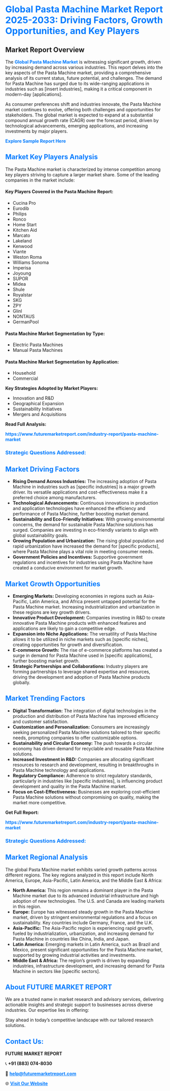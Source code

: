 <h1 style="color: #007BFF;">Global Pasta Machine Market Report 2025-2033: Driving Factors, Growth Opportunities, and Key Players</h1>

<section id="overview">
<h2>Market Report Overview</h2>
<p>The <a href="https://www.futuremarketreport.com/industry-report/pasta-machine-market" style="color: #007BFF; text-decoration: none;"><strong>Global Pasta Machine Market</strong></a> is witnessing significant growth, driven by increasing demand across various industries. This report delves into the key aspects of the Pasta Machine market, providing a comprehensive analysis of its current status, future potential, and challenges. The demand for Pasta Machine has surged due to its wide-ranging applications in industries such as [insert industries], making it a critical component in modern-day [applications].</p>
<p>As consumer preferences shift and industries innovate, the Pasta Machine market continues to evolve, offering both challenges and opportunities for stakeholders. The global market is expected to expand at a substantial compound annual growth rate (CAGR) over the forecast period, driven by technological advancements, emerging applications, and increasing investments by major players.</p>
</section>

<section id="overview">
<p><a href="https://www.futuremarketreport.com/request-sample/reportId=55792" style="color: #007BFF; text-decoration: none;"><strong>Explore Sample Report Here</strong></a></p>
</section>

<section id="key-players">
<h2 style="color: #007BFF;">Market Key Players Analysis</h2>
<p>The Pasta Machine market is characterized by intense competition among key players striving to capture a larger market share. Some of the leading companies in the market include:</p>
<h4>Key Players Covered in the Pasta Machine Report:</h4>
<ul><li>Cucina Pro</li><li>Eurodib</li><li>Philips</li><li>Ronco</li><li>Home Start</li><li>Kitchen Aid</li><li>Marcato</li><li>Lakeland</li><li>Kenwood</li><li>Viante</li><li>Weston Roma</li><li>Williams Sonoma</li><li>Imperisa</li><li>Joyoung</li><li>SUPOR</li><li>Midea</li><li>Shule</li><li>Royalstar</li><li>SKG</li><li>ZPY</li><li>Glinl</li><li>NONTAUS</li><li>GermanPool</li></ul>
<h4>Pasta Machine Market Segmentation by Type:</h4>
<ul><li>Electric Pasta Machines</li><li>Manual Pasta Machines</li></ul>

<h4>Pasta Machine Market Segmentation by Application:</h4>
<ul><li>Household</li><li>Commercial</li></ul>
<p><strong>Key Strategies Adopted by Market Players:</strong></p>
<ul>
<li>Innovation and R&D</li>
<li>Geographical Expansion</li>
<li>Sustainability Initiatives</li>
<li>Mergers and Acquisitions</li>
</ul>
</section>

<section>
<p><strong>Read Full Analysis: </strong></p><a href="https://www.futuremarketreport.com/industry-report/pasta-machine-market" style="color: #007BFF; text-decoration: none;"><strong>https://www.futuremarketreport.com/industry-report/pasta-machine-market</strong></a>
<h3 style="color: #007BFF;">Strategic Questions Addressed:</h3>
</section>

<section id="driving-factors">
<h2 style="color: #007BFF;">Market Driving Factors</h2>
<ul>
<li><strong>Rising Demand Across Industries:</strong> The increasing adoption of Pasta Machine in industries such as [specific industries] is a major growth driver. Its versatile applications and cost-effectiveness make it a preferred choice among manufacturers.</li>
<li><strong>Technological Advancements:</strong> Continuous innovations in production and application technologies have enhanced the efficiency and performance of Pasta Machine, further boosting market demand.</li>
<li><strong>Sustainability and Eco-Friendly Initiatives:</strong> With growing environmental concerns, the demand for sustainable Pasta Machine solutions has surged. Companies are investing in eco-friendly variants to align with global sustainability goals.</li>
<li><strong>Growing Population and Urbanization:</strong> The rising global population and rapid urbanization have increased the demand for [specific products], where Pasta Machine plays a vital role in meeting consumer needs.</li>
<li><strong>Government Policies and Incentives:</strong> Supportive government regulations and incentives for industries using Pasta Machine have created a conducive environment for market growth.</li>
</ul>
</section>

<section id="growth-opportunities">
<h2 style="color: #007BFF;">Market Growth Opportunities</h2>
<ul>
<li><strong>Emerging Markets:</strong> Developing economies in regions such as Asia-Pacific, Latin America, and Africa present untapped potential for the Pasta Machine market. Increasing industrialization and urbanization in these regions are key growth drivers.</li>
<li><strong>Innovative Product Development:</strong> Companies investing in R&D to create innovative Pasta Machine products with enhanced features and applications are likely to gain a competitive edge.</li>
<li><strong>Expansion into Niche Applications:</strong> The versatility of Pasta Machine allows it to be utilized in niche markets such as [specific niches], creating opportunities for growth and diversification.</li>
<li><strong>E-commerce Growth:</strong> The rise of e-commerce platforms has created a surge in demand for Pasta Machine used in [specific applications], further boosting market growth.</li>
<li><strong>Strategic Partnerships and Collaborations:</strong> Industry players are forming partnerships to leverage shared expertise and resources, driving the development and adoption of Pasta Machine products globally.</li>
</ul>
</section>

<section id="trending-factors">
<h2 style="color: #007BFF;">Market Trending Factors</h2>
<ul>
<li><strong>Digital Transformation:</strong> The integration of digital technologies in the production and distribution of Pasta Machine has improved efficiency and customer satisfaction.</li>
<li><strong>Customization and Personalization:</strong> Consumers are increasingly seeking personalized Pasta Machine solutions tailored to their specific needs, prompting companies to offer customizable options.</li>
<li><strong>Sustainability and Circular Economy:</strong> The push towards a circular economy has driven demand for recyclable and reusable Pasta Machine solutions.</li>
<li><strong>Increased Investment in R&D:</strong> Companies are allocating significant resources to research and development, resulting in breakthroughs in Pasta Machine technology and applications.</li>
<li><strong>Regulatory Compliance:</strong> Adherence to strict regulatory standards, particularly in industries like [specific industries], is influencing product development and quality in the Pasta Machine market.</li>
<li><strong>Focus on Cost-Effectiveness:</strong> Businesses are exploring cost-efficient Pasta Machine solutions without compromising on quality, making the market more competitive.</li>
</ul>
</section>

<section>
<p><strong>Get Full Report: </strong></p><a href="https://www.futuremarketreport.com/industry-report/pasta-machine-market" style="color: #007BFF; text-decoration: none;"><strong>https://www.futuremarketreport.com/industry-report/pasta-machine-market</strong></a>
<h3 style="color: #007BFF;">Strategic Questions Addressed:</h3>
</section>


<section id="regional-analysis">
<h2 style="color: #007BFF;">Market Regional Analysis</h2>
<p>The global Pasta Machine market exhibits varied growth patterns across different regions. The key regions analyzed in this report include North America, Europe, Asia-Pacific, Latin America, and the Middle East & Africa:</p>
<ul>
<li><strong>North America:</strong> This region remains a dominant player in the Pasta Machine market due to its advanced industrial infrastructure and high adoption of new technologies. The U.S. and Canada are leading markets in this region.</li>
<li><strong>Europe:</strong> Europe has witnessed steady growth in the Pasta Machine market, driven by stringent environmental regulations and a focus on sustainability. Key countries include Germany, France, and the U.K.</li>
<li><strong>Asia-Pacific:</strong> The Asia-Pacific region is experiencing rapid growth, fueled by industrialization, urbanization, and increasing demand for Pasta Machine in countries like China, India, and Japan.</li>
<li><strong>Latin America:</strong> Emerging markets in Latin America, such as Brazil and Mexico, present significant opportunities for the Pasta Machine market, supported by growing industrial activities and investments.</li>
<li><strong>Middle East & Africa:</strong> The region’s growth is driven by expanding industries, infrastructure development, and increasing demand for Pasta Machine in sectors like [specific sectors].</li>
</ul>
</section>

<footer>
<h2 style="color: #007BFF;">About FUTURE MARKET REPORT</h2>
<p>We are a trusted name in market research and advisory services, delivering actionable insights and strategic support to businesses across diverse industries. Our expertise lies in offering:</p>

<p>Stay ahead in today’s competitive landscape with our tailored research solutions.</p>

<h2 style="color: #007BFF;">Contact Us:</h2>
<p><strong>FUTURE MARKET REPORT</strong></p>
<p>📞 <strong>+91 (883) 074-8030</strong></p>
<p>📧 <strong><a href="mailto:help@futuremarketreport.com" style="color: #007BFF;">help@futuremarketreport.com</a></strong></p>
<p>🌐 <strong><a href="https://www.futuremarketreport.com/" style="color: #007BFF;">Visit Our Website</a></strong></p>
</footer>